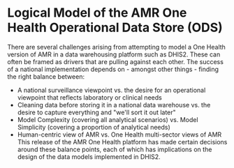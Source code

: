 # Logical Model of the AMR One Health Operational Data Store (ODS)
There are several challenges arising from attempting to model a One Health version of AMR in a data warehousing platform such as DHIS2. These can often be framed as drivers that are pulling against each other. The success of a national implementation depends on - amongst other things - finding the right balance between:
* A national surveillance viewpoint vs. the desire for an operational viewpoint that reflects laboratory or clinical needs
* Cleaning data before storing it in a national data warehouse vs. the desire to capture everything and "we'll sort it out later"
* Model Complexity (covering all analytical scenarios) vs. Model Simplicity (covering a proportion of analytical needs)
* Human-centric view of AMR vs. One Health multi-sector views of AMR
This release of the AMR One Health platform has made certain decisions around these balance points, each of which has implications on the design of the data models implemented in DHIS2.
